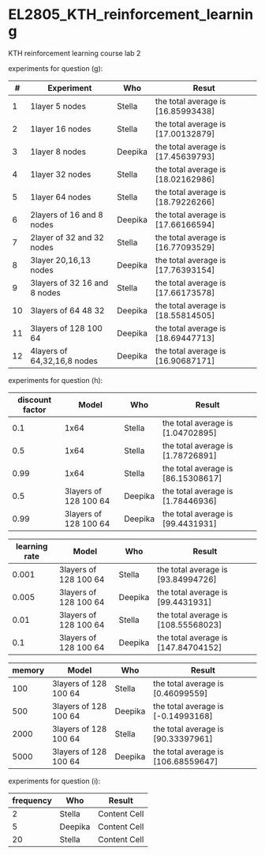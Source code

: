 # EL2805_KTH_reinforcement_learning
KTH reinforcement learning course lab 2 

experiments for question (g): &nbsp;  


| #  | Experiment  | Who |Resut |
| -------------| ------------- | ------------- | ------------- |
| 1|            1layer 5 nodes | Stella  | the total average is [16.85993438] |
|2|            1layer 16 nodes  | Stella  | the total average is [17.00132879]  |
| 3|              1layer 8 nodes| Deepika | the total average is [17.45639793]  |
| 4|            1layer 32 nodes | Stella  | the total average is [18.02162986] |
| 5|            1layer 64 nodes | Stella  | the total average is [18.79226266]|
| 6|  2layers of 16 and 8 nodes | Deepika | the total average is [17.66166594]  |
| 7|            2layer of 32 and 32 nodes | Stella  |  the total average is [16.77093529]|
| 8|            3layer  20,16,13 nodes | Deepika  | the total average is [17.76393154]|
| 9|3layers of 32 16 and 8 nodes| Stella  | the total average is [17.66173578]  |
| 10| 3layers of 64 48 32  | Deepika  |  the total average is [18.55814505]  |
| 11| 3layers of 128 100 64  | Deepika  | the total average is [18.69447713]  |
| 12| 4layers of 64,32,16,8 nodes  | Deepika  |  the total average is [16.90687171]  |

  
experiments for question (h):

| discount factor| Model | Who  | Result  |
|  ------------- | -------------| -------------| -------------|
|0.1|1x64  | Stella | the total average is [1.04702895]   |
| 0.5| 1x64   | Stella  | the total average is [1.78726891]  |
| 0.99| 1x64   | Stella | the total average is [86.15308617]  |
| 0.5| 3layers of 128 100 64  | Deepika | the total average is [1.78446936]  |
| 0.99| 3layers of 128 100 64  | Deepika | the total average is [99.4431931]  |

| learning rate| Model | Who  | Result  |
|  ------------- | -------------| -------------| -------------|
|0.001| 3layers of 128 100 64  | Stella | the total average is [93.84994726] |
|0.005| 3layers of 128 100 64  | Deepika | the total average is [99.4431931]  |
| 0.01| 3layers of 128 100 64  | Stella | the total average is [108.55568023]  |
| 0.1| 3layers of 128 100 64  | Deepika | the total average is [147.84704152]  |

| memory| Model | Who  | Result  |
|  ------------- | -------------| -------------| -------------|
|100| 3layers of 128 100 64  | Stella | the total average is [0.46099559]  |
| 500| 3layers of 128 100 64  | Deepika | the total average is [-0.14993168] |
| 2000| 3layers of 128 100 64  | Stella | the total average is [90.33397961]   |
| 5000| 3layers of 128 100 64   | Deepika | the total average is [106.68559647]  |



experiments for question (i):


| frequency | Who | Result  |  
| -------------| -------------| -------------| 
| 2| Stella | Content Cell  | 
| 5| Deepika  | Content Cell  | 
| 20| Stella | Content Cell  | 


